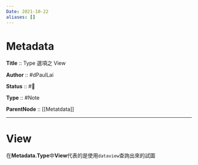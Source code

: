 ```yaml
---
Date: 2021-10-22
aliases: []
---
```


# Metadata

**Title** :: Type 選項之 View

**Author** :: #dPaulLai

**Status** :: #🌲

**Type** :: #Note

**ParentNode** :: [[Metatdata]]

---

# View

在**Metadata.Type**中**View**代表的是使用`dataview`查詢出來的試圖
